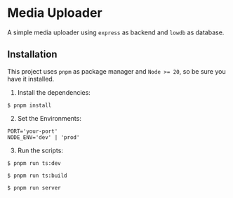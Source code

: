 # Media Uploader
A simple media uploader using `express` as backend and `lowdb` as database.

## Installation
This project uses `pnpm` as package manager and `Node >= 20`, so be sure you have it installed.

1. Install the dependencies:

```
$ pnpm install
```

2. Set the Environments:

```env
PORT='your-port'
NODE_ENV='dev' | 'prod'
```

3. Run the scripts:
```
$ pnpm run ts:dev
```

```
$ pnpm run ts:build
```

```
$ pnpm run server
```
